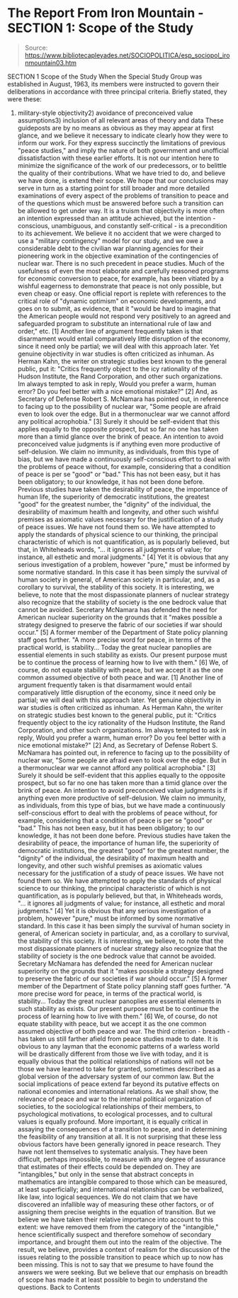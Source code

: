 # The Report From Iron Mountain - SECTION 1: Scope of the Study

> Source: https://www.bibliotecapleyades.net/SOCIOPOLITICA/esp_sociopol_ironmountain03.htm

SECTION 1
Scope of the Study
When the Special Study Group was established in August, 1963, its members were instructed to govern their deliberations in accordance with three principal criteria.
Briefly stated, they were these:
1) military-style objectivity2) avoidance of preconceived value assumptions3) inclusion of all relevant areas of theory and data
These guideposts are by no means as obvious as they may appear at first glance, and we believe it necessary to indicate clearly how they were to inform our work.
For they express succinctly the limitations of previous "peace studies," and imply the nature of both government and unofficial dissatisfaction with these earlier efforts. It is not our intention here to minimize the significance of the work of our predecessors, or to belittle the quality of their contributions. What we have tried to do, and believe we have done, is extend their scope.
We hope that our conclusions may serve in turn as a starting point for still broader and more detailed examinations of every aspect of the problems of transition to peace and of the questions which must be answered before such a transition can be allowed to get under way.
It is a truism that objectivity is more often an intention expressed than an attitude achieved, but the intention - conscious, unambiguous, and constantly self-critical - is a precondition to its achievement.
We believe it no accident that we were charged to use a "military contingency" model for our study, and we owe a considerable debt to the civilian war planning agencies for their pioneering work in the objective examination of the contingencies of nuclear war.
There is no such precedent in peace studies. Much of the usefulness of even the most elaborate and carefully reasoned programs for economic conversion to peace, for example, has been vitiated by a wishful eagerness to demonstrate that peace is not only possible, but even cheap or easy.
One official report is replete with references to the critical role of "dynamic optimism" on economic developments, and goes on to submit, as evidence, that it "would be hard to imagine that the American people would not respond very positively to an agreed and safeguarded program to substitute an international rule of law and order," etc.
[1] Another line of argument frequently taken is that disarmament would entail comparatively little disruption of the economy, since it need only be partial; we will deal with this approach later. Yet genuine objectivity in war studies is often criticized as inhuman. As Herman Kahn, the writer on strategic studies best known to the general public, put it: "Critics frequently object to the icy rationality of the Hudson Institute, the Rand Corporation, and other such organizations. Im always tempted to ask in reply, Would you prefer a warm, human error? Do you feel better with a nice emotional mistake?" [2] And, as Secretary of Defense Robert S. McNamara has pointed out, in reference to facing up to the possibility of nuclear war, "Some people are afraid even to look over the edge. But in a thermonuclear war we cannot afford any political acrophobia." [3] Surely it should be self-evident that this applies equally to the opposite prospect, but so far no one has taken more than a timid glance over the brink of peace. An intention to avoid preconceived value judgments is if anything even more productive of self-delusion. We claim no immunity, as individuals, from this type of bias, but we have made a continuously self-conscious effort to deal with the problems of peace without, for example, considering that a condition of peace is per se "good" or "bad." This has not been easy, but it has been obligatory; to our knowledge, it has not been done before. Previous studies have taken the desirability of peace, the importance of human life, the superiority of democratic institutions, the greatest "good" for the greatest number, the "dignity" of the individual, the desirability of maximum health and longevity, and other such wishful premises as axiomatic values necessary for the justification of a study of peace issues. We have not found them so. We have attempted to apply the standards of physical science to our thinking, the principal characteristic of which is not quantification, as is popularly believed, but that, in Whiteheads words, "... it ignores all judgments of value; for instance, all esthetic and moral judgments." [4] Yet it is obvious that any serious investigation of a problem, however "pure," must be informed by some normative standard. In this case it has been simply the survival of human society in general, of American society in particular, and, as a corollary to survival, the stability of this society. It is interesting, we believe, to note that the most dispassionate planners of nuclear strategy also recognize that the stability of society is the one bedrock value that cannot be avoided. Secretary McNamara has defended the need for American nuclear superiority on the grounds that it "makes possible a strategy designed to preserve the fabric of our societies if war should occur." [5] A former member of the Department of State policy planning staff goes further. "A more precise word for peace, in terms of the practical world, is stability... Today the great nuclear panoplies are essential elements in such stability as exists. Our present purpose must be to continue the process of learning how to live with them." [6] We, of course, do not equate stability with peace, but we accept it as the one common assumed objective of both peace and war.
[1] Another line of argument frequently taken is that disarmament would entail comparatively little disruption of the economy, since it need only be partial; we will deal with this approach later. Yet genuine objectivity in war studies is often criticized as inhuman. As Herman Kahn, the writer on strategic studies best known to the general public, put it: "Critics frequently object to the icy rationality of the Hudson Institute, the Rand Corporation, and other such organizations. Im always tempted to ask in reply, Would you prefer a warm, human error? Do you feel better with a nice emotional mistake?"
[2] And, as Secretary of Defense Robert S. McNamara has pointed out, in reference to facing up to the possibility of nuclear war, "Some people are afraid even to look over the edge. But in a thermonuclear war we cannot afford any political acrophobia."
[3] Surely it should be self-evident that this applies equally to the opposite prospect, but so far no one has taken more than a timid glance over the brink of peace.
An intention to avoid preconceived value judgments is if anything even more productive of self-delusion. We claim no immunity, as individuals, from this type of bias, but we have made a continuously self-conscious effort to deal with the problems of peace without, for example, considering that a condition of peace is per se "good" or "bad." This has not been easy, but it has been obligatory; to our knowledge, it has not been done before. Previous studies have taken the desirability of peace, the importance of human life, the superiority of democratic institutions, the greatest "good" for the greatest number, the "dignity" of the individual, the desirability of maximum health and longevity, and other such wishful premises as axiomatic values necessary for the justification of a study of peace issues.
We have not found them so. We have attempted to apply the standards of physical science to our thinking, the principal characteristic of which is not quantification, as is popularly believed, but that, in Whiteheads words, "... it ignores all judgments of value; for instance, all esthetic and moral judgments."
[4] Yet it is obvious that any serious investigation of a problem, however "pure," must be informed by some normative standard. In this case it has been simply the survival of human society in general, of American society in particular, and, as a corollary to survival, the stability of this society.
It is interesting, we believe, to note that the most dispassionate planners of nuclear strategy also recognize that the stability of society is the one bedrock value that cannot be avoided. Secretary McNamara has defended the need for American nuclear superiority on the grounds that it "makes possible a strategy designed to preserve the fabric of our societies if war should occur."
[5] A former member of the Department of State policy planning staff goes further.
"A more precise word for peace, in terms of the practical world, is stability... Today the great nuclear panoplies are essential elements in such stability as exists. Our present purpose must be to continue the process of learning how to live with them."
[6] We, of course, do not equate stability with peace, but we accept it as the one common assumed objective of both peace and war.
The third criterion - breadth - has taken us still farther afield from peace studies made to date.
It is obvious to any layman that the economic patterns of a warless world will be drastically different from those we live with today, and it is equally obvious that the political relationships of nations will not be those we have learned to take for granted, sometimes described as a global version of the adversary system of our common law.
But the social implications of peace extend far beyond its putative effects on national economies and international relations. As we shall show, the relevance of peace and war to the internal political organization of societies, to the sociological relationships of their members, to psychological motivations, to ecological processes, and to cultural values is equally profound. More important, it is equally critical in assaying the consequences of a transition to peace, and in determining the feasibility of any transition at all. It is not surprising that these less obvious factors have been generally ignored in peace research.
They have not lent themselves to systematic analysis. They have been difficult, perhaps impossible, to measure with any degree of assurance that estimates of their effects could be depended on. They are "intangibles," but only in the sense that abstract concepts in mathematics are intangible compared to those which can be measured, at least superficially; and international relationships can be verbalized, like law, into logical sequences. We do not claim that we have discovered an infallible way of measuring these other factors, or of assigning them precise weights in the equation of transition.
But we believe we have taken their relative importance into account to this extent: we have removed them from the category of the "intangible," hence scientifically suspect and therefore somehow of secondary importance, and brought them out into the realm of the objective. The result, we believe, provides a context of realism for the discussion of the issues relating to the possible transition to peace which up to now has been missing. This is not to say that we presume to have found the answers we were seeking.
But we believe that our emphasis on breadth of scope has made it at least possible to begin to understand the questions.
Back to Contents
